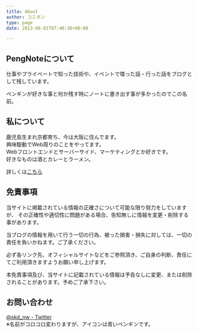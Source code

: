 ```yaml
---
title: About
author: コニタン
type: page
date: 2013-06-01T07:40:36+00:00

---
```


## PengNoteについて
仕事やプライベートで知った技術や、イベントで喋った話・行った話をブログとして残しています。

ペンギンが好きな事と何か残す時にノートに書き出す事が多かったのでこの名前。

## 私について

鹿児島生まれ京都育ち、今は大阪に住んでます。  
興味駆動でWeb周りのことをやってます。  
Webフロントエンドとサーバーサイド、マーケティングとか好きです。  
好きなものは酒とカレーとラーメン。  

詳しくは[こちら](https://daisukekonishi.com)

## 免責事項

当サイトに掲載されている情報の正確さについて可能な限り努力をしていますが、
その正確性や適切性に問題がある場合、告知無しに情報を変更・削除する事があります。

当ブログの情報を用いて行う一切の行為、被った損害・損失に対しては、一切の責任を負いかねます。ご了承ください。

必ず各リンク先、オフィシャルサイトなどをご参照頂き、ご自身の判断、責任にてご利用頂きますようお願い申し上げます。

本免責事項及び、当サイトに記載されている情報は予告なしに変更、または削除されることがあります。予めご了承下さい。

## お問い合わせ

[@skd_nw - Twitter](https://twitter.com/skd_nw)  
※名前がコロコロ変わりますが、アイコンは青いペンギンです。
